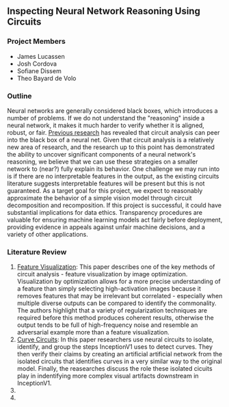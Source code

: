 ## Inspecting Neural Network Reasoning Using Circuits

### Project Members
- James Lucassen
- Josh Cordova
- Sofiane Dissem
- Theo Bayard de Volo

### Outline
Neural networks are generally considered black boxes, which introduces a number of problems. If we do not understand the "reasoning" inside a neural network, it makes it much harder to verify whether it is aligned, robust, or fair. [Previous research](https://distill.pub/2020/circuits/) has revealed that circuit analysis can peer into the black box of a neural net. Given that circuit analysis is a relatively new area of research, and the research up to this point has demonstrated the ability to uncover significant components of a neural network's reasoning, we believe that we can use these strategies on a smaller network to (near?) fully explain its behavior. One challenge we may run into is if there are no interpretable features in the output, as the existing circuits literature suggests interpretable features will be present but this is not guaranteed. As a target goal for this project, we expect to reasonably approximate the behavior of a simple vision model through circuit decomposition and recomposition. If this project is successful, it could have substantial implications for data ethics. Transparency procedures are valuable for ensuring machine learning models act fairly before deployment, providing evidence in appeals against unfair machine decisions, and a variety of other applications.

### Literature Review
1. [Feature Visualization](https://distill.pub/2017/feature-visualization/): This paper describes one of the key methods of circuit analysis - feature visualization by image optimization. Visualization by optimization allows for a more precise understanding of a feature than simply selecting high-activation images because it removes features that may be irrelevant but correlated - especially when multiple diverse outputs can be compared to identify the commonality. The authors highlight that a variety of regularization techniques are required before this method produces coherent results, otherwise the output tends to be full of high-frequency noise and resemble an adversarial example more than a feature visualization.
2. [Curve Circuits](https://distill.pub/2020/circuits/curve-circuits/): In this paper researchers use neural circuits to isolate, identify, and group the steps InceptionV1 uses to detect curves. They then verify their claims by creating an artificial artificial network from the isolated circuits that identifies curves in a very similar way to the original model. Finally, the reasearches discuss the role these isolated cicuits play in indentifying more complex visual artifacts downstream in InceptionV1.
3. 
4. 

